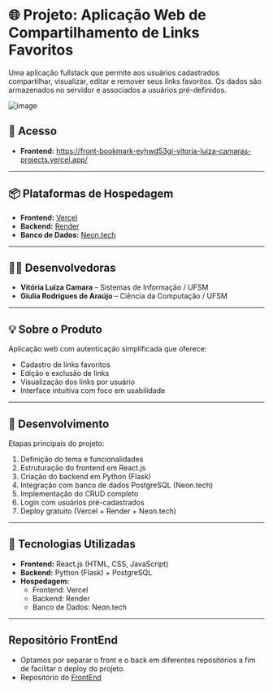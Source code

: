 # 🌐 Projeto: Aplicação Web de Compartilhamento de Links Favoritos

Uma aplicação fullstack que permite aos usuários cadastrados compartilhar, visualizar, editar e remover seus links favoritos. Os dados são armazenados no servidor e associados a usuários pré-definidos.

![image](https://github.com/user-attachments/assets/6a1438af-1460-4a0f-8f93-c1e66c952607)


## 🔗 Acesso

- **Frontend:** https://front-bookmark-eyhwd53gi-vitoria-luiza-camaras-projects.vercel.app/

---

## 📦 Plataformas de Hospedagem

- **Frontend:** [Vercel](https://vercel.com/home)  
- **Backend:** [Render](https://render.com/)  
- **Banco de Dados:** [Neon.tech](https://www.neon.tech)

---

## 👩‍💻 Desenvolvedoras

- **Vitória Luiza Camara** – Sistemas de Informação / UFSM  
- **Giulia Rodrigues de Araújo** – Ciência da Computação / UFSM

---

## 💡 Sobre o Produto

Aplicação web com autenticação simplificada que oferece:

- Cadastro de links favoritos  
- Edição e exclusão de links  
- Visualização dos links por usuário  
- Interface intuitiva com foco em usabilidade

---

## 🔧 Desenvolvimento

Etapas principais do projeto:

1. Definição do tema e funcionalidades  
2. Estruturação do frontend em React.js  
3. Criação do backend em Python (Flask)  
4. Integração com banco de dados PostgreSQL (Neon.tech)  
5. Implementação do CRUD completo  
6. Login com usuários pré-cadastrados  
7. Deploy gratuito (Vercel + Render + Neon.tech)

---

## 🚀 Tecnologias Utilizadas

- **Frontend:** React.js (HTML, CSS, JavaScript)  
- **Backend:** Python (Flask) + PostgreSQL  
- **Hospedagem:**  
  - Frontend: Vercel  
  - Backend: Render  
  - Banco de Dados: Neon.tech  

---

## Repositório FrontEnd

- Optamos por separar o front e o back em diferentes repositórios a fim de facilitar o deploy do projeto. 
- Repositório do [FrontEnd](https://github.com/iamvitoria/Front-Bookmark.git)
